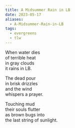 ```yaml
---
title: A Midsummer Rain in LB
date: 2023-05-17
aliases:
  - A-Midsummer-Rain-in-LB
tags:
  - evergreens
  - tlw
---
```

When water dies  
of terrible heat  
in gray clouds  
it rains in LB.  

The dead pour  
in brisk drizzles  
and the wind  
whispers a prayer.  

Touching mud  
their souls flutter  
as brown bugs into  
the last string of sunlight.  